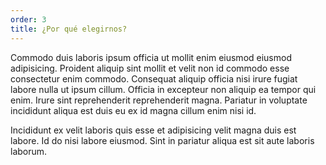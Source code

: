 ```yaml
---
order: 3
title: ¿Por qué elegirnos?
---
```


Commodo duis laboris ipsum officia ut mollit enim eiusmod eiusmod adipisicing. Proident aliquip sint mollit et velit non id commodo esse consectetur enim commodo. Consequat aliquip officia nisi irure fugiat labore nulla ut ipsum cillum. Officia in excepteur non aliquip ea tempor qui enim. Irure sint reprehenderit reprehenderit magna. Pariatur in voluptate incididunt aliqua est duis eu ex id magna cillum enim nisi id.

Incididunt ex velit laboris quis esse et adipisicing velit magna duis est labore. Id do nisi labore eiusmod. Sint in pariatur aliqua est sit aute laboris laborum.